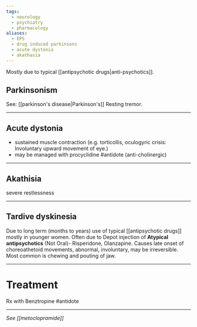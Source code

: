 ```yaml
---
tags:
  - neurology
  - psychiatry
  - pharmacology
aliases:
  - EPS
  - drug induced parkinsons
  - acute dystonia
  - akathasia
---
```


Mostly due to typical [[antipsychotic drugs|anti-psychotics]]. 
## Parkinsonism
See: [[parkinson's disease|Parkinson's]]
Resting tremor. 

---
## Acute dystonia
- sustained muscle contraction (e.g. torticollis, oculogyric crisis: Involuntary upward movement of eye.)
- may be managed with procyclidine #antidote  (anti-cholinergic)
---
## Akathisia
severe restlessness

---
## Tardive dyskinesia
Due to long term (months to years) use of typical [[antipsychotic drugs]] mostly in younger women. 
Often due to Depot injection of **Atypical antipsychotics** (Not Oral)- Risperidone, Olanzapine. 
Causes late onset of choreoathetoid movements, abnormal, involuntary, may be irreversible. Most common is chewing and pouting of jaw.

---
# Treatment
Rx with Benztropine #antidote

---
*See [[metoclopramide]]*